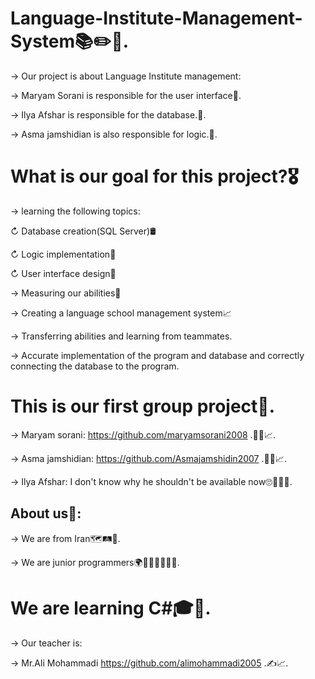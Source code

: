 # Language-Institute-Management-System📚✏️📑.

→ Our project is about Language Institute management:

→ Maryam Sorani is responsible for the user interface🤳.

→ Ilya Afshar is responsible for the database.💾.

→  Asma jamshidian is also responsible for logic.🧠.


# What is our goal for this project?🎖️

→ learning the following topics:

↻ Database creation(SQL Server)🛢️

↻ Logic implementation🧠

↻ User interface design🤳

→ Measuring our abilities💪

→ Creating a language school management system📈

→ Transferring abilities and learning from teammates.

→ Accurate implementation of the program and database and correctly connecting the database to the program.


# This is our first group project💎.

→ Maryam sorani: https://github.com/maryamsorani2008 .👩‍💻📈.

→ Asma jamshidian: https://github.com/Asmajamshidin2007 .👩‍💻📈.

→ Ilya Afshar: I don't know why he shouldn't be available now🙄🧑‍💻😂.
 
 



## About us👥:

→ We are from Iran🗺️🛤️🧭.

→ We are junior programmers🌍🤵‍♀️🤵‍♂️🤵‍♀️.



 # We are learning C#🎓📒.

→ Our teacher is:

→ Mr.Ali Mohammadi https://github.com/alimohammadi2005 .✍️📈.

 

 

